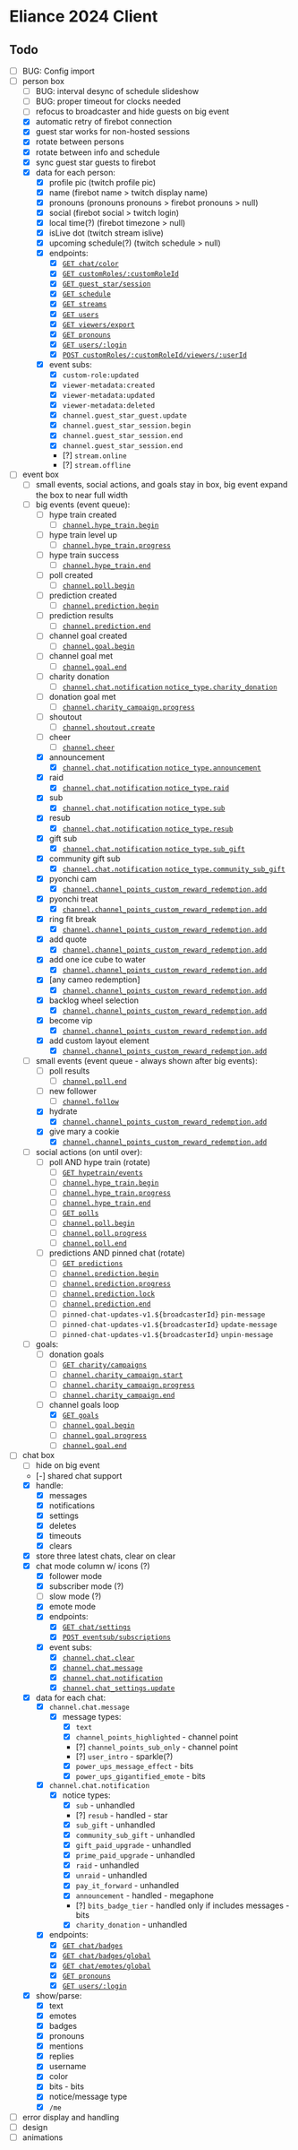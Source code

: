 # Eliance 2024 Client

## Todo

- [ ] BUG: Config import
- [ ] person box
  - [ ] BUG: interval desync of schedule slideshow
  - [ ] BUG: proper timeout for clocks needed
  - [ ] refocus to broadcaster and hide guests on big event
  - [x] automatic retry of firebot connection
  - [x] guest star works for non-hosted sessions
  - [x] rotate between persons
  - [x] rotate between info and schedule
  - [x] sync guest star guests to firebot
  - [x] data for each person:
    - [x] profile pic (twitch profile pic)
    - [x] name (firebot name > twitch display name)
    - [x] pronouns (pronouns pronouns > firebot pronouns > null)
    - [x] social (firebot social > twitch login)
    - [x] local time(?) (firebot timezone > null)
    - [x] isLive dot (twitch stream islive)
    - [x] upcoming schedule(?) (twitch schedule > null)
    - [x] endpoints:
      - [x] [`GET chat/color`](https://dev.twitch.tv/docs/api/reference/#get-user-chat-color)
      - [x] [`GET customRoles/:customRoleId`](https://github.com/crowbartools/Firebot/blob/v5.63.0-beta3/src/server/api/v1/v1Router.js)
      - [x] [`GET guest_star/session`](https://dev.twitch.tv/docs/api/reference/#get-guest-star-session)
      - [x] [`GET schedule`](https://dev.twitch.tv/docs/api/reference/#get-channel-stream-schedule)
      - [x] [`GET streams`](https://dev.twitch.tv/docs/api/reference/#get-streams)
      - [x] [`GET users`](https://dev.twitch.tv/docs/api/reference/#get-users)
      - [x] [`GET viewers/export`](https://github.com/crowbartools/Firebot/blob/v5.63.0-beta3/src/server/api/v1/v1Router.js)
      - [x] [`GET pronouns`](https://pronouns.alejo.io/api/pronouns)
      - [x] [`GET users/:login`](https://pronouns.alejo.io/api/users/eliasthompson)
      - [x] [`POST customRoles/:customRoleId/viewers/:userId`](https://github.com/crowbartools/Firebot/blob/v5.63.0-beta3/src/server/api/v1/v1Router.js)
    - [x] event subs:
      - [x] `custom-role:updated`
      - [x] `viewer-metadata:created`
      - [x] `viewer-metadata:updated`
      - [x] `viewer-metadata:deleted`
      - [x] `channel.guest_star_guest.update`
      - [x] `channel.guest_star_session.begin`
      - [x] `channel.guest_star_session.end`
      - [x] `channel.guest_star_session.end`
      - [?] `stream.online`
      - [?] `stream.offline`
- [ ] event box
  - [ ] small events, social actions, and goals stay in box, big event expand the box to near full width
  - [ ] big events (event queue):
    - [ ] hype train created
      - [ ] [`channel.hype_train.begin`](https://dev.twitch.tv/docs/eventsub/eventsub-subscription-types/#channelhype_trainbegin)
    - [ ] hype train level up
      - [ ] [`channel.hype_train.progress`](https://dev.twitch.tv/docs/eventsub/eventsub-subscription-types/#channelhype_trainprogress)
    - [ ] hype train success
      - [ ] [`channel.hype_train.end`](https://dev.twitch.tv/docs/eventsub/eventsub-subscription-types/#channelhype_trainend)
    - [ ] poll created
      - [ ] [`channel.poll.begin`](https://dev.twitch.tv/docs/eventsub/eventsub-subscription-types/#channelpollbegin)
    - [ ] prediction created
      - [ ] [`channel.prediction.begin`](https://dev.twitch.tv/docs/eventsub/eventsub-subscription-types/#channelpredictionbegin)
    - [ ] prediction results
      - [ ] [`channel.prediction.end`](https://dev.twitch.tv/docs/eventsub/eventsub-subscription-types/#channelpredictionend)
    - [ ] channel goal created
      - [ ] [`channel.goal.begin`](https://dev.twitch.tv/docs/eventsub/eventsub-subscription-types/#channelgoalbegin)
    - [ ] channel goal met
      - [ ] [`channel.goal.end`](https://dev.twitch.tv/docs/eventsub/eventsub-subscription-types/#channelgoalend)
    - [ ] charity donation
      - [ ] [`channel.chat.notification` `notice_type.charity_donation`](https://dev.twitch.tv/docs/eventsub/eventsub-subscription-types/#channelchatnotification)
    - [ ] donation goal met
      - [ ] [`channel.charity_campaign.progress`](https://dev.twitch.tv/docs/eventsub/eventsub-subscription-types/#channelcharity_campaignprogress)
    - [ ] shoutout
      - [ ] [`channel.shoutout.create`](https://dev.twitch.tv/docs/eventsub/eventsub-subscription-types/#channelshoutoutcreate)
    - [ ] cheer
      - [ ] [`channel.cheer`](https://dev.twitch.tv/docs/eventsub/eventsub-subscription-types/#channelcheer)
    - [x] announcement
      - [x] [`channel.chat.notification` `notice_type.announcement`](https://dev.twitch.tv/docs/eventsub/eventsub-subscription-types/#channelchatnotification)
    - [x] raid
      - [x] [`channel.chat.notification` `notice_type.raid`](https://dev.twitch.tv/docs/eventsub/eventsub-subscription-types/#channelchatnotification)
    - [x] sub
      - [x] [`channel.chat.notification` `notice_type.sub`](https://dev.twitch.tv/docs/eventsub/eventsub-subscription-types/#channelchatnotification)
    - [x] resub
      - [x] [`channel.chat.notification` `notice_type.resub`](https://dev.twitch.tv/docs/eventsub/eventsub-subscription-types/#channelchatnotification)
    - [x] gift sub
      - [x] [`channel.chat.notification` `notice_type.sub_gift`](https://dev.twitch.tv/docs/eventsub/eventsub-subscription-types/#channelchatnotification)
    - [x] community gift sub
      - [x] [`channel.chat.notification` `notice_type.community_sub_gift`](https://dev.twitch.tv/docs/eventsub/eventsub-subscription-types/#channelchatnotification)
    - [x] pyonchi cam
      - [x] [`channel.channel_points_custom_reward_redemption.add`](https://dev.twitch.tv/docs/eventsub/eventsub-subscription-types/#channelchannel_points_custom_reward_redemptionadd)
    - [x] pyonchi treat
      - [x] [`channel.channel_points_custom_reward_redemption.add`](https://dev.twitch.tv/docs/eventsub/eventsub-subscription-types/#channelchannel_points_custom_reward_redemptionadd)
    - [x] ring fit break
      - [x] [`channel.channel_points_custom_reward_redemption.add`](https://dev.twitch.tv/docs/eventsub/eventsub-subscription-types/#channelchannel_points_custom_reward_redemptionadd)
    - [x] add quote
      - [x] [`channel.channel_points_custom_reward_redemption.add`](https://dev.twitch.tv/docs/eventsub/eventsub-subscription-types/#channelchannel_points_custom_reward_redemptionadd)
    - [x] add one ice cube to water
      - [x] [`channel.channel_points_custom_reward_redemption.add`](https://dev.twitch.tv/docs/eventsub/eventsub-subscription-types/#channelchannel_points_custom_reward_redemptionadd)
    - [x] [any cameo redemption]
      - [x] [`channel.channel_points_custom_reward_redemption.add`](https://dev.twitch.tv/docs/eventsub/eventsub-subscription-types/#channelchannel_points_custom_reward_redemptionadd)
    - [x] backlog wheel selection
      - [x] [`channel.channel_points_custom_reward_redemption.add`](https://dev.twitch.tv/docs/eventsub/eventsub-subscription-types/#channelchannel_points_custom_reward_redemptionadd)
    - [x] become vip
      - [x] [`channel.channel_points_custom_reward_redemption.add`](https://dev.twitch.tv/docs/eventsub/eventsub-subscription-types/#channelchannel_points_custom_reward_redemptionadd)
    - [x] add custom layout element
      - [x] [`channel.channel_points_custom_reward_redemption.add`](https://dev.twitch.tv/docs/eventsub/eventsub-subscription-types/#channelchannel_points_custom_reward_redemptionadd)
  - [ ] small events (event queue - always shown after big events):
    - [ ] poll results
      - [ ] [`channel.poll.end`](https://dev.twitch.tv/docs/eventsub/eventsub-subscription-types/#channelpollend)
    - [ ] new follower
      - [ ] [`channel.follow`](https://dev.twitch.tv/docs/eventsub/eventsub-subscription-types/#channelfollow)
    - [x] hydrate
      - [x] [`channel.channel_points_custom_reward_redemption.add`](https://dev.twitch.tv/docs/eventsub/eventsub-subscription-types/#channelchannel_points_custom_reward_redemptionadd)
    - [x] give mary a cookie
      - [x] [`channel.channel_points_custom_reward_redemption.add`](https://dev.twitch.tv/docs/eventsub/eventsub-subscription-types/#channelchannel_points_custom_reward_redemptionadd)
  - [ ] social actions (on until over):
    - [ ] poll AND hype train (rotate)
      - [ ] [`GET hypetrain/events`](https://dev.twitch.tv/docs/api/reference/#get-hype-train-events)
      - [ ] [`channel.hype_train.begin`](https://dev.twitch.tv/docs/eventsub/eventsub-subscription-types/#channelhype_trainbegin)
      - [ ] [`channel.hype_train.progress`](https://dev.twitch.tv/docs/eventsub/eventsub-subscription-types/#channelhype_trainprogress)
      - [ ] [`channel.hype_train.end`](https://dev.twitch.tv/docs/eventsub/eventsub-subscription-types/#channelhype_trainend)
      - [ ] [`GET polls`](https://dev.twitch.tv/docs/api/reference/#get-polls)
      - [ ] [`channel.poll.begin`](https://dev.twitch.tv/docs/eventsub/eventsub-subscription-types/#channelpollbegin)
      - [ ] [`channel.poll.progress`](https://dev.twitch.tv/docs/eventsub/eventsub-subscription-types/#channelpollprogress)
      - [ ] [`channel.poll.end`](https://dev.twitch.tv/docs/eventsub/eventsub-subscription-types/#channelpollend)
    - [ ] predictions AND pinned chat (rotate)
      - [ ] [`GET predictions`](https://dev.twitch.tv/docs/api/reference/#get-predictions)
      - [ ] [`channel.prediction.begin`](https://dev.twitch.tv/docs/eventsub/eventsub-subscription-types/#channelpredictionbegin)
      - [ ] [`channel.prediction.progress`](https://dev.twitch.tv/docs/eventsub/eventsub-subscription-types/#channelpredictionprogress)
      - [ ] [`channel.prediction.lock`](https://dev.twitch.tv/docs/eventsub/eventsub-subscription-types/#channelpredictionlock)
      - [ ] [`channel.prediction.end`](https://dev.twitch.tv/docs/eventsub/eventsub-subscription-types/#channelpredictionend)
      - [ ] `pinned-chat-updates-v1.${broadcasterId}` `pin-message`
      - [ ] `pinned-chat-updates-v1.${broadcasterId}` `update-message`
      - [ ] `pinned-chat-updates-v1.${broadcasterId}` `unpin-message`
  - [ ] goals:
    - [ ] donation goals
      - [ ] [`GET charity/campaigns`](https://dev.twitch.tv/docs/api/reference/#get-charity-campaign)
      - [ ] [`channel.charity_campaign.start`](https://dev.twitch.tv/docs/eventsub/eventsub-subscription-types/#channelcharity_campaignstart)
      - [ ] [`channel.charity_campaign.progress`](https://dev.twitch.tv/docs/eventsub/eventsub-subscription-types/#channelcharity_campaignprogress)
      - [ ] [`channel.charity_campaign.end`](https://dev.twitch.tv/docs/eventsub/eventsub-subscription-types/#channelcharity_campaignstop)
    - [ ] channel goals loop
      - [x] [`GET goals`](https://dev.twitch.tv/docs/api/reference/#get-creator-goals)
      - [ ] [`channel.goal.begin`](https://dev.twitch.tv/docs/eventsub/eventsub-subscription-types/#channelgoalbegin)
      - [ ] [`channel.goal.progress`](https://dev.twitch.tv/docs/eventsub/eventsub-subscription-types/#channelgoalprogress)
      - [ ] [`channel.goal.end`](https://dev.twitch.tv/docs/eventsub/eventsub-subscription-types/#channelgoalend)
- [ ] chat box
  - [ ] hide on big event
  - [-] shared chat support
  - [x] handle:
    - [x] messages
    - [x] notifications
    - [x] settings
    - [x] deletes
    - [x] timeouts
    - [x] clears
  - [x] store three latest chats, clear on clear
  - [x] chat mode column w/ icons (?)
    - [x] follower mode
    - [x] subscriber mode (?)
    - [ ] slow mode (?)
    - [x] emote mode
    - [x] endpoints:
      - [x] [`GET chat/settings`](https://dev.twitch.tv/docs/api/reference/#get-chat-settings)
      - [x] [`POST eventsub/subscriptions`](https://dev.twitch.tv/docs/api/reference/#create-eventsub-subscription)
    - [x] event subs:
      - [x] [`channel.chat.clear`](https://dev.twitch.tv/docs/eventsub/eventsub-subscription-types/#channelchatclear)
      - [x] [`channel.chat.message`](https://dev.twitch.tv/docs/eventsub/eventsub-subscription-types/#channelchatmessage)
      - [x] [`channel.chat.notification`](https://dev.twitch.tv/docs/eventsub/eventsub-subscription-types/#channelchatnotification)
      - [x] [`channel.chat_settings.update`](https://dev.twitch.tv/docs/eventsub/eventsub-subscription-types/#channelchat_settingsupdate)
  - [x] data for each chat:
    - [x] `channel.chat.message`
      - [x] message types:
        - [x] `text`
        - [x] `channel_points_highlighted` - channel point
        - [?] `channel_points_sub_only` - channel point
        - [?] `user_intro` - sparkle(?)
        - [x] `power_ups_message_effect` - bits
        - [x] `power_ups_gigantified_emote` - bits
    - [x] `channel.chat.notification`
      - [x] notice types:
        - [x] `sub` - unhandled
        - [?] `resub` - handled - star
        - [x] `sub_gift` - unhandled
        - [x] `community_sub_gift` - unhandled
        - [x] `gift_paid_upgrade` - unhandled
        - [x] `prime_paid_upgrade` - unhandled
        - [x] `raid` - unhandled
        - [x] `unraid` - unhandled
        - [x] `pay_it_forward` - unhandled
        - [x] `announcement` - handled - megaphone
        - [?] `bits_badge_tier` - handled only if includes messages - bits
        - [x] `charity_donation` - unhandled
    - [x] endpoints:
      - [x] [`GET chat/badges`](https://dev.twitch.tv/docs/api/reference/#get-channel-chat-badges)
      - [x] [`GET chat/badges/global`](https://dev.twitch.tv/docs/api/reference/#get-global-chat-badges)
      - [x] [`GET chat/emotes/global`](https://dev.twitch.tv/docs/api/reference/#get-global-emotes)
      - [x] [`GET pronouns`](https://pronouns.alejo.io/api/pronouns)
      - [x] [`GET users/:login`](https://pronouns.alejo.io/api/users/eliasthompson)
  - [x] show/parse:
    - [x] text
    - [x] emotes
    - [x] badges
    - [x] pronouns
    - [x] mentions
    - [x] replies
    - [x] username
    - [x] color
    - [x] bits - bits
    - [x] notice/message type
    - [x] `/me`
- [ ] error display and handling
- [ ] design
- [ ] animations
